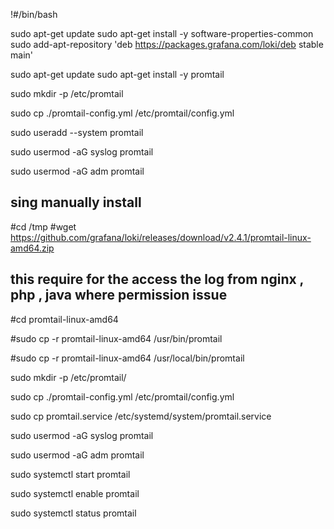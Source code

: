 !#/bin/bash

sudo apt-get update
sudo apt-get install -y software-properties-common
sudo add-apt-repository 'deb https://packages.grafana.com/loki/deb stable main'

sudo apt-get update
sudo apt-get install -y promtail

sudo mkdir -p /etc/promtail

sudo cp ./promtail-config.yml /etc/promtail/config.yml

sudo useradd --system promtail

sudo usermod -aG syslog promtail

sudo usermod -aG adm promtail

##  sing manually install

#cd /tmp
#wget https://github.com/grafana/loki/releases/download/v2.4.1/promtail-linux-amd64.zip

## this require for the access the log from nginx , php , java where permission issue

#cd promtail-linux-amd64

#sudo cp -r promtail-linux-amd64 /usr/bin/promtail

#sudo cp -r promtail-linux-amd64 /usr/local/bin/promtail

sudo mkdir -p /etc/promtail/

sudo cp ./promtail-config.yml /etc/promtail/config.yml

sudo cp promtail.service /etc/systemd/system/promtail.service

sudo usermod -aG syslog promtail

sudo usermod -aG adm promtail

sudo systemctl start promtail

sudo systemctl enable promtail

sudo systemctl status promtail